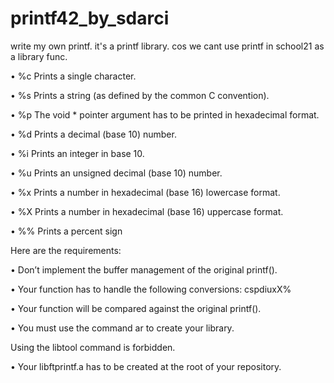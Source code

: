 # printf42_by_sdarci
write my own printf.
it's a printf library. cos we cant use printf in school21 as a library func.


• %c Prints a single character.

• %s Prints a string (as defined by the common C convention).

• %p The void * pointer argument has to be printed in hexadecimal format.

• %d Prints a decimal (base 10) number.

• %i Prints an integer in base 10.

• %u Prints an unsigned decimal (base 10) number.

• %x Prints a number in hexadecimal (base 16) lowercase format.

• %X Prints a number in hexadecimal (base 16) uppercase format.

• %% Prints a percent sign


Here are the requirements:

• Don’t implement the buffer management of the original printf().

• Your function has to handle the following conversions: cspdiuxX%

• Your function will be compared against the original printf().

• You must use the command ar to create your library.

Using the libtool command is forbidden.

• Your libftprintf.a has to be created at the root of your repository.
